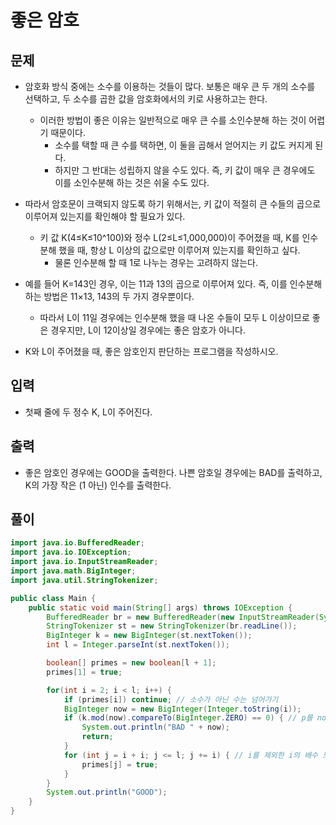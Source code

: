 # 좋은 암호

## 문제

- 암호화 방식 중에는 소수를 이용하는 것들이 많다. 보통은 매우 큰 두 개의 소수를 선택하고, 두 소수를 곱한 값을 암호화에서의 키로 사용하고는 한다. 
  - 이러한 방법이 좋은 이유는 일반적으로 매우 큰 수를 소인수분해 하는 것이 어렵기 때문이다.
    - 소수를 택할 때 큰 수를 택하면, 이 둘을 곱해서 얻어지는 키 값도 커지게 된다. 
    - 하지만 그 반대는 성립하지 않을 수도 있다. 즉, 키 값이 매우 큰 경우에도 이를 소인수분해 하는 것은 쉬울 수도 있다.

- 따라서 암호문이 크랙되지 않도록 하기 위해서는, 키 값이 적절히 큰 수들의 곱으로 이루어져 있는지를 확인해야 할 필요가 있다.
  - 키 값 K(4≤K≤10^100)와 정수 L(2≤L≤1,000,000)이 주어졌을 때, K를 인수분해 했을 때, 항상 L 이상의 값으로만 이루어져 있는지를 확인하고 싶다. 
    - 물론 인수분해 할 때 1로 나누는 경우는 고려하지 않는다.

- 예를 들어 K=143인 경우, 이는 11과 13의 곱으로 이루어져 있다. 즉, 이를 인수분해 하는 방법은 11×13, 143의 두 가지 경우뿐이다. 
  - 따라서 L이 11일 경우에는 인수분해 했을 때 나온 수들이 모두 L 이상이므로 좋은 경우지만, L이 12이상일 경우에는 좋은 암호가 아니다.

- K와 L이 주어졌을 때, 좋은 암호인지 판단하는 프로그램을 작성하시오.

## 입력

- 첫째 줄에 두 정수 K, L이 주어진다.

## 출력

- 좋은 암호인 경우에는 GOOD을 출력한다. 나쁜 암호일 경우에는 BAD를 출력하고, K의 가장 작은 (1 아닌) 인수를 출력한다.

## 풀이

``` Java
import java.io.BufferedReader;
import java.io.IOException;
import java.io.InputStreamReader;
import java.math.BigInteger;
import java.util.StringTokenizer;

public class Main {
    public static void main(String[] args) throws IOException {
        BufferedReader br = new BufferedReader(new InputStreamReader(System.in));
        StringTokenizer st = new StringTokenizer(br.readLine());
        BigInteger k = new BigInteger(st.nextToken());
        int l = Integer.parseInt(st.nextToken());

        boolean[] primes = new boolean[l + 1];
        primes[1] = true;

        for(int i = 2; i < l; i++) {
            if (primes[i]) continue; // 소수가 아닌 수는 넘어가기
            BigInteger now = new BigInteger(Integer.toString(i));
            if (k.mod(now).compareTo(BigInteger.ZERO) == 0) { // p를 now로 나눈 나머지가  0이면
                System.out.println("BAD " + now);
                return;
            }
            for (int j = i + i; j <= l; j += i) { // i를 제외한 i의 배수 모두 체크하기
                primes[j] = true;
            }
        }
        System.out.println("GOOD");
    }
}
```
